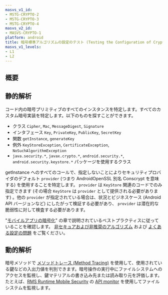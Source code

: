 ```yaml
---
masvs_v1_id:
- MSTG-CRYPTO-2
- MSTG-CRYPTO-3
- MSTG-CRYPTO-4
masvs_v2_id:
- MASVS-CRYPTO-1
platform: android
title: 暗号標準アルゴリズムの設定のテスト (Testing the Configuration of Cryptographic Standard Algorithms)
masvs_v1_levels:
- L1
- L2
---
```


## 概要

## 静的解析

コード内の暗号プリミティブのすべてのインスタンスを特定します。すべてのカスタム暗号実装を特定します。以下のものを探すことができます。

- クラス `Cipher`, `Mac`, `MessageDigest`, `Signature`
- インタフェース `Key`, `PrivateKey`, `PublicKey`, `SecretKey`
- 関数 `getInstance`, `generateKey`
- 例外 `KeyStoreException`, `CertificateException`, `NoSuchAlgorithmException`
- `java.security.*`, `javax.crypto.*`, `android.security.*`, `android.security.keystore.*` パッケージを使用するクラス

getInstance へのすべてのコールで、指定しないことによりセキュリティプロバイダのデフォルト `provider` (つまり AndroidOpenSSL 別名 Conscrypt を意味する) を使用することを特定します。 `provider` は `KeyStore` 関連のコードでのみ指定できます (その場合 `KeyStore` は `provider` として提供される必要があります) 。他の `provider` が指定されている場合は、状況とビジネスケース (Android API バージョンなど) にしたがって検証する必要があり、 `provider` は潜在的な脆弱性に対して検査する必要があります。

"[モバイルアプリの暗号化](../../../Document/0x04g-Testing-Cryptography.md)" の章で説明されているベストプラクティスに従っていることを確認します。 [非セキュアおよび非推奨のアルゴリズム](../../../Document/0x04g-Testing-Cryptography.md#identifying-insecure-andor-deprecated-cryptographic-algorithms) および [よくある設定の問題](../../../Document/0x04g-Testing-Cryptography.md#common-configuration-issues) をご覧ください。

## 動的解析

暗号メソッドで [メソッドトレース (Method Tracing)](../../../techniques/android/MASTG-TECH-0033.md) を使用して、使用されている鍵などの入出力値を判別できます。暗号操作の実行中にファイルシステムへのアクセスを監視し、鍵マテリアルの書き込み先または読み取り元を評価します。たとえば、[RMS Runtime Mobile Security](../../../tools/generic/MASTG-TOOL-0037.md) の [API monitor](https://github.com/m0bilesecurity/RMS-Runtime-Mobile-Security#8-api-monitor---android-only) を使用してファイルシステムを監視します。
